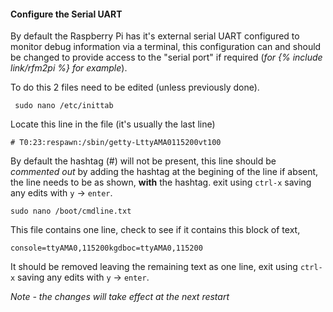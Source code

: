 #### Configure the Serial UART

By default the Raspberry Pi has it's external serial UART configured to monitor debug information via a terminal, this configuration can and should be changed to provide access to the "serial port" if required (*for {% include link/rfm2pi %} for example*).

To do this 2 files need to be edited (unless previously done).

     sudo nano /etc/inittab 

Locate this line in the file (it's usually the last line)

    # T0:23:respawn:/sbin/getty-LttyAMA0115200vt100

By default the hashtag (#) will not be present, this line should be *commented out* by adding the hashtag at the begining of the line if absent, the line needs to be as shown, **with** the hashtag. exit using `ctrl-x` saving any edits with `y` -> `enter`.

    sudo nano /boot/cmdline.txt

This file contains one line, check to see if it contains this block of text,  

    console=ttyAMA0,115200kgdboc=ttyAMA0,115200

It should be removed leaving the remaining text as one line, exit using `ctrl-x` saving any edits with `y` -> `enter`.

*Note - the changes will take effect at the next restart* 
